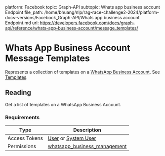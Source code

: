 platform: Facebook
topic: Graph-API
subtopic: Whats app business account Endpoint
file_path: /home/bhuang/nlp/rag-race-challenge2-2024/platform-docs-versions/Facebook_Graph-API/Whats app business account Endpoint.md
url: https://developers.facebook.com/docs/graph-api/reference/whats-app-business-account/message_templates/

# Whats App Business Account Message Templates

Represents a collection of templates on a [WhatsApp Business Account](https://developers.facebook.com/docs/graph-api/reference/whats-app-business-account/). See [Templates](https://developers.facebook.com/docs/whatsapp/business-management-api/message-templates).

## Reading

Get a list of templates on a WhatsApp Business Account.

### Requirements

| Type | Description |
| --- | --- |
| Access Tokens | [User](https://developers.facebook.com/docs/whatsapp/business-management-api/get-started#user-access-tokens) or [System User](https://developers.facebook.com/docs/whatsapp/business-management-api/get-started#system-user-access-tokens) |
| Permissions | [whatsapp\_business\_management](https://developers.facebook.com/docs/permissions/reference/whatsapp_business_management) |